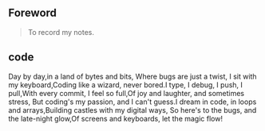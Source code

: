 ## Foreword
> To record my notes.


## code
Day by day,in a land of bytes and bits,
Where bugs are just a twist,
I sit with my keyboard,Coding like a wizard, 
never bored.I type, I debug, I push, I pull,With every commit, 
I feel so full,Of joy and laughter, and sometimes stress,
But coding's my passion, and I can't guess.I dream in code, 
in loops and arrays,Building castles with my digital ways,
So here's to the bugs, and the late-night glow,Of screens and keyboards, 
let the magic flow!
